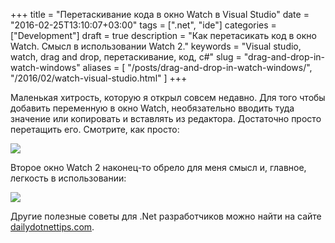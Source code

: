 +++
title = "Перетаскивание кода в окно Watch в Visual Studio"
date = "2016-02-25T13:10:07+03:00"
tags = [".net", "ide"]
categories = ["Development"]
draft = true
description = "Как перетасикать код в окно Watch. Смысл в использовании Watch 2."
keywords = "Visual studio, watch, drag and drop, перетаскивание, код, c#"
slug = "drag-and-drop-in-watch-windows"
aliases = [
    "/posts/drag-and-drop-in-watch-windows/",
    "/2016/02/watch-visual-studio.html"
]
+++

Маленькая хитрость, которую я открыл совсем недавно. Для того чтобы добавить переменную в окно Watch, необязательно вводить туда значение или копировать и вставлять из редактора. Достаточно просто перетащить его. Смотрите, как просто:

![](http://dailydotnettips.com/wp-content/uploads/2016/02/CopyWatch.gif)

Второе окно Watch 2 наконец-то обрело для меня смысл и, главное, легкость в использовании:

![](http://dailydotnettips.com/wp-content/uploads/2016/02/CopyWatch2w.gif)

Другие полезные советы для .Net разработчиков можно найти на сайте [dailydotnettips.com](http://dailydotnettips.com/).
